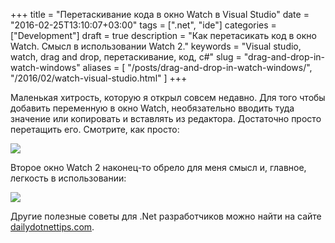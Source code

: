 +++
title = "Перетаскивание кода в окно Watch в Visual Studio"
date = "2016-02-25T13:10:07+03:00"
tags = [".net", "ide"]
categories = ["Development"]
draft = true
description = "Как перетасикать код в окно Watch. Смысл в использовании Watch 2."
keywords = "Visual studio, watch, drag and drop, перетаскивание, код, c#"
slug = "drag-and-drop-in-watch-windows"
aliases = [
    "/posts/drag-and-drop-in-watch-windows/",
    "/2016/02/watch-visual-studio.html"
]
+++

Маленькая хитрость, которую я открыл совсем недавно. Для того чтобы добавить переменную в окно Watch, необязательно вводить туда значение или копировать и вставлять из редактора. Достаточно просто перетащить его. Смотрите, как просто:

![](http://dailydotnettips.com/wp-content/uploads/2016/02/CopyWatch.gif)

Второе окно Watch 2 наконец-то обрело для меня смысл и, главное, легкость в использовании:

![](http://dailydotnettips.com/wp-content/uploads/2016/02/CopyWatch2w.gif)

Другие полезные советы для .Net разработчиков можно найти на сайте [dailydotnettips.com](http://dailydotnettips.com/).
